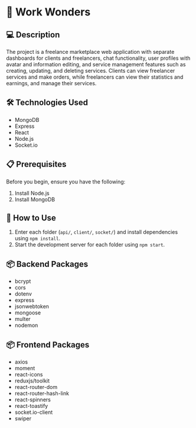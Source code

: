 # 🚀 Work Wonders

## 💻 Description

The project is a freelance marketplace web application with separate dashboards for clients and freelancers, chat functionality, user profiles with avatar and information editing, and service management features such as creating, updating, and deleting services. Clients can view freelancer services and make orders, while freelancers can view their statistics and earnings, and manage their services.

## 🛠️ Technologies Used

- MongoDB
- Express
- React
- Node.js
- Socket.io

## 📋 Prerequisites

Before you begin, ensure you have the following:

1. Install Node.js
2. Install MongoDB

## 🔧 How to Use

1. Enter each folder (`api/`, `client/`, `socket/`) and install dependencies using `npm install`.
2. Start the development server for each folder using `npm start`.

## 📦 Backend Packages

- bcrypt
- cors
- dotenv
- express
- jsonwebtoken
- mongoose
- multer
- nodemon

## 📦 Frontend Packages

- axios
- moment
- react-icons
- reduxjs/toolkit
- react-router-dom
- react-router-hash-link
- react-spinners
- react-toastify
- socket.io-client
- swiper
